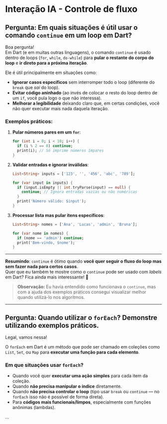 
# Interação IA - Controle de fluxo

## Pergunta: Em quais situações é útil usar o comando `continue` em um loop em Dart?

Boa pergunta!  
Em Dart (e em muitas outras linguagens), o comando `continue` é usado dentro de loops (`for`, `while`, `do-while`) para **pular o restante do corpo do loop** e **ir direto para a próxima iteração**.

Ele é útil principalmente em situações como:

- **Ignorar casos específicos** sem interromper todo o loop (diferente do `break` que *sai* do loop).
- **Evitar código aninhado** (ao invés de colocar o resto do loop dentro de um `if`, você pula logo o que não interessa).
- **Melhorar a legibilidade** deixando claro que, em certas condições, você não quer executar mais nada daquela iteração.

### Exemplos práticos:

1. **Pular números pares em um `for`**:
   ```dart
   for (int i = 0; i < 10; i++) {
     if (i % 2 == 0) continue;
     print(i); // Só imprime números ímpares
   }
   ```

2. **Validar entradas e ignorar inválidas**:
   ```dart
   List<String> inputs = ['123', '', '456', 'abc', '789'];

   for (var input in inputs) {
     if (input.isEmpty || int.tryParse(input) == null) {
       continue; // Ignora entradas vazias ou não numéricas
     }
     print('Número válido: $input');
   }
   ```

3. **Processar lista mas pular itens específicos**:
   ```dart
   List<String> nomes = ['Ana', 'Lucas', 'admin', 'Bruna'];

   for (var nome in nomes) {
     if (nome == 'admin') continue;
     print('Bem-vindo, $nome');
   }
   ```

---

**Resumindo**: `continue` é ótimo quando **você quer seguir o fluxo do loop mas sem fazer nada para certos casos**.  
Quer que eu também te mostre como o `continue` pode ser usado com *labels* em Dart? Fica ainda mais interessante! 🚀

> **Observação:** Eu havia entendido como funcionava o `continue`, mas com a ajuda dos exemplos práticos consegui visualizar melhor quando utilizá-lo nos algoritmos.

---

## Pergunta: Quando utilizar o `forEach`? Demonstre utilizando exemplos práticos.

Legal, vamos nessa!

O `forEach` em Dart é um método que pode ser chamado em coleções como `List`, `Set`, ou `Map` para **executar uma função para cada elemento**.

### Em que situações usar `forEach`?

- Quando você quer **executar uma ação simples** para cada item da coleção.
- Quando **não precisa manipular o índice** diretamente.
- Quando **não precisa controlar o loop** (tipo usar `break` ou `continue` — no `forEach` isso não é possível de forma direta).
- Para **códigos mais funcionais/limpos**, especialmente com funções anônimas (lambdas).

...

